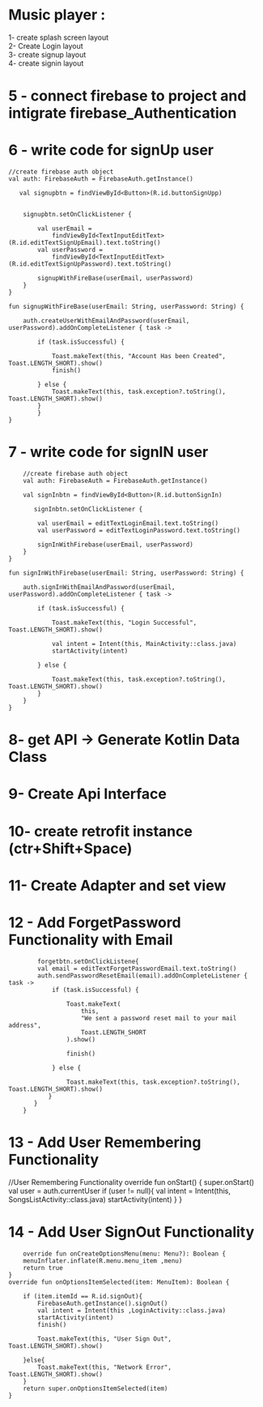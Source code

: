 # Music player :  <br>

1- create splash screen layout  <br>
2- Create Login layout   <br>
3- create signup layout  <br>
4- create signin layout




# 5 - connect firebase to project and intigrate firebase_Authentication 
# 6 - write code for signUp user
	
	//create firebase auth object
    val auth: FirebaseAuth = FirebaseAuth.getInstance()
	
	   val signupbtn = findViewById<Button>(R.id.buttonSignUpp)


        signupbtn.setOnClickListener {

            val userEmail =
                findViewById<TextInputEditText>(R.id.editTextSignUpEmail).text.toString()
            val userPassword =
                findViewById<TextInputEditText>(R.id.editTextSignUpPassword).text.toString()

            signupWithFireBase(userEmail, userPassword)
        }
    }
	
    fun signupWithFireBase(userEmail: String, userPassword: String) {

        auth.createUserWithEmailAndPassword(userEmail, userPassword).addOnCompleteListener { task ->

            if (task.isSuccessful) {

                Toast.makeText(this, "Account Has been Created", Toast.LENGTH_SHORT).show()
                finish()

            } else {
                Toast.makeText(this, task.exception?.toString(), Toast.LENGTH_SHORT).show()
            }
			}
    }
	
# 7 - write code for signIN user

		//create firebase auth object
		val auth: FirebaseAuth = FirebaseAuth.getInstance()
		
		val signInbtn = findViewById<Button>(R.id.buttonSignIn)
		
		   signInbtn.setOnClickListener {

            val userEmail = editTextLoginEmail.text.toString()
            val userPassword = editTextLoginPassword.text.toString()

            signInWithFirebase(userEmail, userPassword)
        }
    }

    fun signInWithFirebase(userEmail: String, userPassword: String) {

        auth.signInWithEmailAndPassword(userEmail, userPassword).addOnCompleteListener { task ->

            if (task.isSuccessful) {

                Toast.makeText(this, "Login Successful", Toast.LENGTH_SHORT).show()

                val intent = Intent(this, MainActivity::class.java)
                startActivity(intent)

            } else {

                Toast.makeText(this, task.exception?.toString(), Toast.LENGTH_SHORT).show()
            }
        }
    }
	
# 8-  get API -> Generate Kotlin Data Class

# 9-  Create Api Interface

# 10- create retrofit instance (ctr+Shift+Space)

# 11- Create Adapter and set view

# 12 - Add ForgetPassword Functionality with Email 
		
			forgetbtn.setOnClickListene{
			val email = editTextForgetPasswordEmail.text.toString()
            auth.sendPasswordResetEmail(email).addOnCompleteListener { task ->
                if (task.isSuccessful) {

                    Toast.makeText(
                        this,
                        "We sent a password reset mail to your mail address",
                        Toast.LENGTH_SHORT
                    ).show()

                    finish()

                } else {

                    Toast.makeText(this, task.exception?.toString(), Toast.LENGTH_SHORT).show()
               }
           }
        }
		
# 13 - Add User Remembering Functionality 

   //User Remembering Functionality
    override fun onStart() {
        super.onStart()
        val user = auth.currentUser
        if (user != null){
            val intent = Intent(this, SongsListActivity::class.java)
            startActivity(intent)
        }
    }
# 14 - Add User SignOut Functionality

	    override fun onCreateOptionsMenu(menu: Menu?): Boolean {
        menuInflater.inflate(R.menu.menu_item ,menu)
        return true
    }
    override fun onOptionsItemSelected(item: MenuItem): Boolean {

        if (item.itemId == R.id.signOut){
            FirebaseAuth.getInstance().signOut()
            val intent = Intent(this ,LoginActivity::class.java)
            startActivity(intent)
            finish()

            Toast.makeText(this, "User Sign Out", Toast.LENGTH_SHORT).show()

        }else{
            Toast.makeText(this, "Network Error", Toast.LENGTH_SHORT).show()
        }
        return super.onOptionsItemSelected(item)
    }



	
